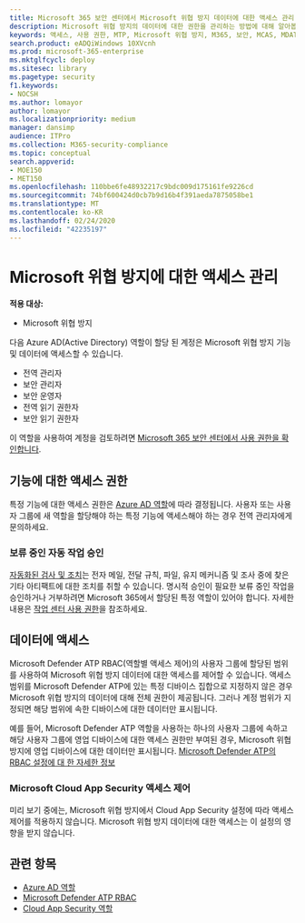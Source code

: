 ```yaml
---
title: Microsoft 365 보안 센터에서 Microsoft 위협 방지 데이터에 대한 액세스 관리
description: Microsoft 위협 방지의 데이터에 대한 권한을 관리하는 방법에 대해 알아봅니다.
keywords: 액세스, 사용 권한, MTP, Microsoft 위협 방지, M365, 보안, MCAS, MDATP, 클라우드 앱 보안, Microsoft Defender Advanced Threat Protection, 범위, 범위 지정, RBAC
search.product: eADQiWindows 10XVcnh
ms.prod: microsoft-365-enterprise
ms.mktglfcycl: deploy
ms.sitesec: library
ms.pagetype: security
f1.keywords:
- NOCSH
ms.author: lomayor
author: lomayor
ms.localizationpriority: medium
manager: dansimp
audience: ITPro
ms.collection: M365-security-compliance
ms.topic: conceptual
search.appverid:
- MOE150
- MET150
ms.openlocfilehash: 110bbe6fe48932217c9bdc009d175161fe9226cd
ms.sourcegitcommit: 74bf600424d0cb7b9d16b4f391aeda7875058be1
ms.translationtype: MT
ms.contentlocale: ko-KR
ms.lasthandoff: 02/24/2020
ms.locfileid: "42235197"
---
```

# <a name="manage-access-to-microsoft-threat-protection"></a>Microsoft 위협 방지에 대한 액세스 관리

**적용 대상:**
- Microsoft 위협 방지



다음 Azure AD(Active Directory) 역할이 할당 된 계정은 Microsoft 위협 방지 기능 및 데이터에 액세스할 수 있습니다.
- 전역 관리자
- 보안 관리자
- 보안 운영자
- 전역 읽기 권한자
- 보안 읽기 권한자

이 역할을 사용하여 계정을 검토하려면 [Microsoft 365 보안 센터에서 사용 권한을 확인합니다](https://security.microsoft.com/permissions).

## <a name="access-to-functionality"></a>기능에 대한 액세스 권한
특정 기능에 대한 액세스 권한은 [Azure AD 역할](https://docs.microsoft.com/azure/active-directory/users-groups-roles/directory-assign-admin-roles)에 따라 결정됩니다. 사용자 또는 사용자 그룹에 새 역할을 할당해야 하는 특정 기능에 액세스해야 하는 경우 전역 관리자에게 문의하세요.

### <a name="approve-pending-automated-tasks"></a>보류 중인 자동 작업 승인
[자동화된 검사 및 조치](mtp-autoir-actions.md)는 전자 메일, 전달 규칙, 파일, 유지 메커니즘 및 조사 중에 찾은 기타 아티팩트에 대한 조치를 취할 수 있습니다. 명시적 승인이 필요한 보류 중인 작업을 승인하거나 거부하려면 Microsoft 365에서 할당된 특정 역할이 있어야 합니다. 자세한 내용은 [작업 센터 사용 권한](mtp-action-center.md#required-permissions-for-action-center-tasks)을 참조하세요.

## <a name="access-to-data"></a>데이터에 액세스
Microsoft Defender ATP RBAC(역할별 액세스 제어)의 사용자 그룹에 할당된 범위를 사용하여 Microsoft 위협 방지 데이터에 대한 액세스를 제어할 수 있습니다. 액세스 범위를 Microsoft Defender ATP에 있는 특정 디바이스 집합으로 지정하지 않은 경우 Microsoft 위협 방지의 데이터에 대해 전체 권한이 제공됩니다. 그러나 계정 범위가 지정되면 해당 범위에 속한 디바이스에 대한 데이터만 표시됩니다.

예를 들어, Microsoft Defender ATP 역할을 사용하는 하나의 사용자 그룹에 속하고 해당 사용자 그룹에 영업 디바이스에 대한 액세스 권한만 부여된 경우, Microsoft 위협 방지에 영업 디바이스에 대한 데이터만 표시됩니다. [Microsoft Defender ATP의 RBAC 설정에 대 한 자세한 정보](https://docs.microsoft.com/windows/security/threat-protection/microsoft-defender-atp/rbac)

### <a name="microsoft-cloud-app-security-access-controls"></a>Microsoft Cloud App Security 액세스 제어
미리 보기 중에는, Microsoft 위협 방지에서 Cloud App Security 설정에 따라 액세스 제어를 적용하지 않습니다. Microsoft 위협 방지 데이터에 대한 액세스는 이 설정의 영향을 받지 않습니다.

## <a name="related-topics"></a>관련 항목

- [Azure AD 역할](https://docs.microsoft.com/azure/active-directory/users-groups-roles/directory-assign-admin-roles)
- [Microsoft Defender ATP RBAC](https://docs.microsoft.com/windows/security/threat-protection/microsoft-defender-atp/rbac)
- [Cloud App Security 역할](https://docs.microsoft.com/cloud-app-security/manage-admins)
